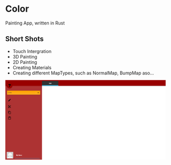 # Color
Painting App, written in Rust


## Short Shots

- Touch Intergration
- 3D Painting
- 2D Painting
- Creating Materials
- Creating different MapTypes, such as NormalMap, BumpMap aso...


![Screenshot](color.png)
